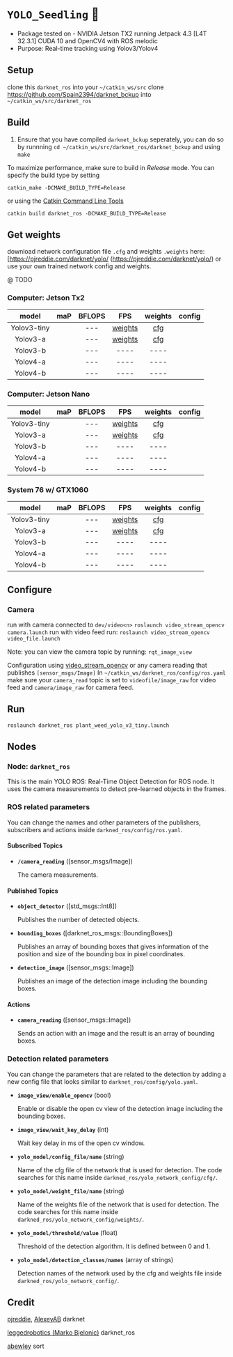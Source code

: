 # ```YOLO_Seedling``` :seedling:
- Package tested on - NVIDIA Jetson TX2 running Jetpack 4.3 [L4T 32.3.1] CUDA 10 and OpenCV4 with ROS melodic
- Purpose: Real-time tracking using Yolov3/Yolov4

## Setup
clone this ```darknet_ros``` into your ```~/catkin_ws/src```
clone https://github.com/Spain2394/darknet_bckup into ```~/catkin_ws/src/darknet_ros```

## Build 
1. Ensure that you have compiled ```darknet_bckup``` seperately, you can do so by runnning ```cd ~/catkin_ws/src/darknet_ros/darknet_bckup``` and using ```make```

To maximize performance, make sure to build in *Release* mode. You can specify the build type by setting

    catkin_make -DCMAKE_BUILD_TYPE=Release

or using the [Catkin Command Line Tools](http://catkin-tools.readthedocs.io/en/latest/index.html#)

    catkin build darknet_ros -DCMAKE_BUILD_TYPE=Release

## Get weights
download network configuration file ```.cfg``` and weights ```.weights``` here: [https://pjreddie.com/darknet/yolo/
(https://pjreddie.com/darknet/yolo/) or use your own trained network config and weights.

@ TODO
### Computer: Jetson Tx2
|model| maP| BFLOPS|FPS|weights|config|
|:---:|:----:|:---:|:----:|:----:|:----:|
|Yolov3-tiny||---|[weights](weights)|[cfg](cfg)|
|Yolov3-a||---|[weights](weights)|[cfg](cfg)|
|Yolov3-b||---|----|----||
|Yolov4-a||---|----|----||
|Yolov4-b||---|----|----||


### Computer: Jetson Nano
|model| maP| BFLOPS|FPS|weights|config|
|:---:|:----:|:---:|:----:|:----:|:----:|
|Yolov3-tiny||---|[weights](weights)|[cfg](cfg)|
|Yolov3-a||---|[weights](weights)|[cfg](cfg)|
|Yolov3-b||---|----|----||
|Yolov4-a||---|----|----||
|Yolov4-b||---|----|----||


### System 76 w/ GTX1060
|model| maP| BFLOPS|FPS|weights|config|
|:---:|:----:|:---:|:----:|:----:|:----:|
|Yolov3-tiny||---|[weights](weights)|[cfg](cfg)|
|Yolov3-a||---|[weights](weights)|[cfg](cfg)|
|Yolov3-b||---|----|----||
|Yolov4-a||---|----|----||
|Yolov4-b||---|----|----||

## Configure
### Camera
run with camera connected to ```dev/video<n>```  ```roslaunch video_stream_opencv camera.launch```
run with video feed run: ```roslaunch video_stream_opencv video_file.launch```

Note: you can view the camera topic by running: ```rqt_image_view```

Configuration using [video_stream_opencv](https://wiki.ros.org/video_stream_opencv) or any camera reading that publishes ```[sensor_msgs/Image]```
In ```~/catkin_ws/darknet_ros/config/ros.yaml``` make sure your ```camera_read``` topic is set to ```videofile/image_raw``` for video feed and ```camera/image_raw``` for camera feed.

## Run 
```roslaunch darknet_ros plant_weed_yolo_v3_tiny.launch```

## Nodes

### Node: ```darknet_ros```

This is the main YOLO ROS: Real-Time Object Detection for ROS node. It uses the camera measurements to detect pre-learned objects in the frames.

### ROS related parameters

You can change the names and other parameters of the publishers, subscribers and actions inside `darkned_ros/config/ros.yaml`.

#### Subscribed Topics

* **`/camera_reading`** ([sensor_msgs/Image])

    The camera measurements.

#### Published Topics

* **`object_detector`** ([std_msgs::Int8])

    Publishes the number of detected objects.

* **`bounding_boxes`** ([darknet_ros_msgs::BoundingBoxes])

    Publishes an array of bounding boxes that gives information of the position and size of the bounding box in pixel coordinates.

* **`detection_image`** ([sensor_msgs::Image])

    Publishes an image of the detection image including the bounding boxes.

#### Actions

* **`camera_reading`** ([sensor_msgs::Image])

    Sends an action with an image and the result is an array of bounding boxes.

### Detection related parameters

You can change the parameters that are related to the detection by adding a new config file that looks similar to `darknet_ros/config/yolo.yaml`.

* **`image_view/enable_opencv`** (bool)

    Enable or disable the open cv view of the detection image including the bounding boxes.

* **`image_view/wait_key_delay`** (int)

    Wait key delay in ms of the open cv window.

* **`yolo_model/config_file/name`** (string)

    Name of the cfg file of the network that is used for detection. The code searches for this name inside `darkned_ros/yolo_network_config/cfg/`.

* **`yolo_model/weight_file/name`** (string)

    Name of the weights file of the network that is used for detection. The code searches for this name inside `darkned_ros/yolo_network_config/weights/`.

* **`yolo_model/threshold/value`** (float)

    Threshold of the detection algorithm. It is defined between 0 and 1.

* **`yolo_model/detection_classes/names`** (array of strings)

    Detection names of the network used by the cfg and weights file inside `darkned_ros/yolo_network_config/`.


## Credit

[pjreddie](https://github.com/pjreddie/darknet), [AlexeyAB](https://github.com/AlexeyAB/darknet) darknet

[leggedrobotics (Marko Bjelonic)](https://github.com/leggedrobotics/darknet_ros) darknet_ros

[abewley](https://github.com/abewley/sort) sort
